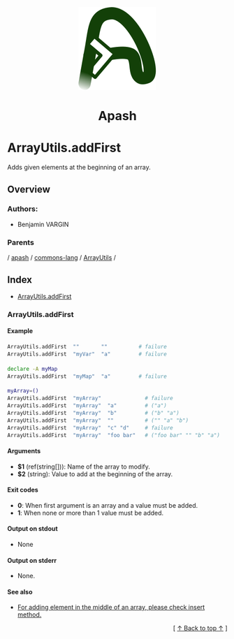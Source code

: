 
<div align='center' id='apash-top'>
  <a href='https://github.com/hastec-fr/apash'>
    <img alt='apash-logo' src='../../../../../../../assets/apash-logo.svg'/>
  </a>

  # Apash
</div>

# ArrayUtils.addFirst

Adds given elements at the beginning of an array.

## Overview

### Authors:
* Benjamin VARGIN

### Parents
<!-- apash.parentBegin -->
[](../../../../.md) / [apash](../../../apash.md) / [commons-lang](../../commons-lang.md) / [ArrayUtils](../ArrayUtils.md) / 
<!-- apash.parentEnd -->

## Index

* [ArrayUtils.addFirst](#arrayutilsaddfirst)

### ArrayUtils.addFirst

#### Example
```bash
ArrayUtils.addFirst  ""       ""          # failure
ArrayUtils.addFirst  "myVar"  "a"         # failure

declare -A myMap
ArrayUtils.addFirst  "myMap"  "a"         # failure

myArray=()
ArrayUtils.addFirst  "myArray"              # failure
ArrayUtils.addFirst  "myArray"  "a"         # ("a")
ArrayUtils.addFirst  "myArray"  "b"         # ("b" "a")
ArrayUtils.addFirst  "myArray"  ""          # ("" "a" "b")
ArrayUtils.addFirst  "myArray"  "c" "d"     # failure
ArrayUtils.addFirst  "myArray"  "foo bar"   # ("foo bar" "" "b" "a")
```

#### Arguments

* **$1** (ref(string[])): Name of the array to modify.
* **$2** (string): Value to add at the beginning of the array.

#### Exit codes

* **0**: When first argument is an array and a value must be added.
* **1**: When none or more than 1 value must be added.

#### Output on stdout

* None

#### Output on stderr

* None.

#### See also

* [For adding element in the middle of an array, please check insert method.](#for-adding-element-in-the-middle-of-an-array-please-check-insert-method)


  <div align='right'>[ <a href='#apash-top'>↑ Back to top ↑</a> ]</div>

